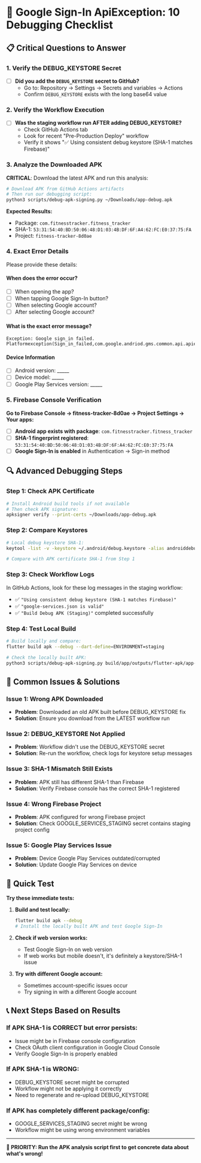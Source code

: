 # 🐛 Google Sign-In ApiException: 10 Debugging Checklist

## 📋 **Critical Questions to Answer**

### **1. Verify the DEBUG_KEYSTORE Secret**
- [ ] **Did you add the `DEBUG_KEYSTORE` secret to GitHub?**
  - Go to: Repository → Settings → Secrets and variables → Actions
  - Confirm `DEBUG_KEYSTORE` exists with the long base64 value

### **2. Verify the Workflow Execution**
- [ ] **Was the staging workflow run AFTER adding DEBUG_KEYSTORE?**
  - Check GitHub Actions tab
  - Look for recent "Pre-Production Deploy" workflow
  - Verify it shows "✅ Using consistent debug keystore (SHA-1 matches Firebase)"

### **3. Analyze the Downloaded APK**

**CRITICAL**: Download the latest APK and run this analysis:

```bash
# Download APK from GitHub Actions artifacts
# Then run our debugging script:
python3 scripts/debug-apk-signing.py ~/Downloads/app-debug.apk
```

**Expected Results:**
- Package: `com.fitnesstracker.fitness_tracker`
- SHA-1: `53:31:54:40:BD:50:06:48:D1:03:4B:DF:6F:A4:62:FC:E0:37:75:FA`
- Project: `fitness-tracker-8d0ae`

### **4. Exact Error Details**

Please provide these details:

#### **When does the error occur?**
- [ ] When opening the app?
- [ ] When tapping Google Sign-In button?
- [ ] When selecting Google account?
- [ ] After selecting Google account?

#### **What is the exact error message?**
```
Exception: Google sign_in failed. Platformexception(Sign_in_failed,com.google.andriod.gms.common.api.apiexception.10,null,null)
```

#### **Device Information**
- [ ] Android version: _____
- [ ] Device model: _____
- [ ] Google Play Services version: _____

### **5. Firebase Console Verification**

**Go to Firebase Console → fitness-tracker-8d0ae → Project Settings → Your apps:**

- [ ] **Android app exists with package**: `com.fitnesstracker.fitness_tracker`
- [ ] **SHA-1 fingerprint registered**: `53:31:54:40:BD:50:06:48:D1:03:4B:DF:6F:A4:62:FC:E0:37:75:FA`
- [ ] **Google Sign-In is enabled** in Authentication → Sign-in method

## 🔍 **Advanced Debugging Steps**

### **Step 1: Check APK Certificate**
```bash
# Install Android build tools if not available
# Then check APK signature:
apksigner verify --print-certs ~/Downloads/app-debug.apk
```

### **Step 2: Compare Keystores**
```bash
# Local debug keystore SHA-1:
keytool -list -v -keystore ~/.android/debug.keystore -alias androiddebugkey -storepass android -keypass android | grep SHA1

# Compare with APK certificate SHA-1 from Step 1
```

### **Step 3: Check Workflow Logs**
In GitHub Actions, look for these log messages in the staging workflow:
- ✅ `"Using consistent debug keystore (SHA-1 matches Firebase)"`
- ✅ `"google-services.json is valid"`
- ✅ `"Build Debug APK (Staging)"` completed successfully

### **Step 4: Test Local Build**
```bash
# Build locally and compare:
flutter build apk --debug --dart-define=ENVIRONMENT=staging

# Check the locally built APK:
python3 scripts/debug-apk-signing.py build/app/outputs/flutter-apk/app-debug.apk
```

## 🚨 **Common Issues & Solutions**

### **Issue 1: Wrong APK Downloaded**
- **Problem**: Downloaded an old APK built before DEBUG_KEYSTORE fix
- **Solution**: Ensure you download from the LATEST workflow run

### **Issue 2: DEBUG_KEYSTORE Not Applied**
- **Problem**: Workflow didn't use the DEBUG_KEYSTORE secret
- **Solution**: Re-run the workflow, check logs for keystore setup messages

### **Issue 3: SHA-1 Mismatch Still Exists**
- **Problem**: APK still has different SHA-1 than Firebase
- **Solution**: Verify Firebase console has the correct SHA-1 registered

### **Issue 4: Wrong Firebase Project**
- **Problem**: APK configured for wrong Firebase project
- **Solution**: Check GOOGLE_SERVICES_STAGING secret contains staging project config

### **Issue 5: Google Play Services Issue**
- **Problem**: Device Google Play Services outdated/corrupted
- **Solution**: Update Google Play Services on device

## 📱 **Quick Test**

**Try these immediate tests:**

1. **Build and test locally:**
   ```bash
   flutter build apk --debug
   # Install the locally built APK and test Google Sign-In
   ```

2. **Check if web version works:**
   - Test Google Sign-In on web version
   - If web works but mobile doesn't, it's definitely a keystore/SHA-1 issue

3. **Try with different Google account:**
   - Sometimes account-specific issues occur
   - Try signing in with a different Google account

## 📞 **Next Steps Based on Results**

### **If APK SHA-1 is CORRECT but error persists:**
- Issue might be in Firebase console configuration
- Check OAuth client configuration in Google Cloud Console
- Verify Google Sign-In is properly enabled

### **If APK SHA-1 is WRONG:**
- DEBUG_KEYSTORE secret might be corrupted
- Workflow might not be applying it correctly
- Need to regenerate and re-upload DEBUG_KEYSTORE

### **If APK has completely different package/config:**
- GOOGLE_SERVICES_STAGING secret might be wrong
- Workflow might be using wrong environment variables

---

**🎯 PRIORITY: Run the APK analysis script first to get concrete data about what's wrong!**